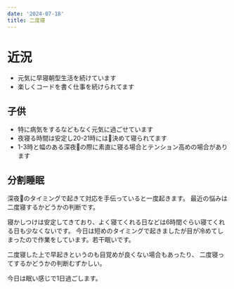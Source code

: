 ```yaml
---
date: '2024-07-18'
title: 二度寝
---
```


# 近況

- 元気に早寝朝型生活を続けています
- 楽しくコードを書く仕事を続けられてます

## 子供

- 特に病気をするなどもなく元気に過ごせています
- 夜寝る時間は安定し20-21時には🍼決めて寝られてます
- 1-3時と幅のある深夜🍼の際に素直に寝る場合とテンション高めの場合があります

## 分割睡眠

深夜🍼のタイミングで起きて対応を手伝っていると一度起きます。
最近の悩みは二度寝するかどうかの判断です。

寝かしつけは安定してきており、よく寝てくれる日などは6時間ぐらい寝てくれる日も少なくないです。
今日は短めのタイミングで起きましたが目が冷めてしまったので作業をしています。若干眠いです。

二度寝した上で早起きというのも目覚めが良くない場合もあったり、
二度寝ってするかどうかの判断むずかしい。

今日は眠い感じで1日過ごします。
